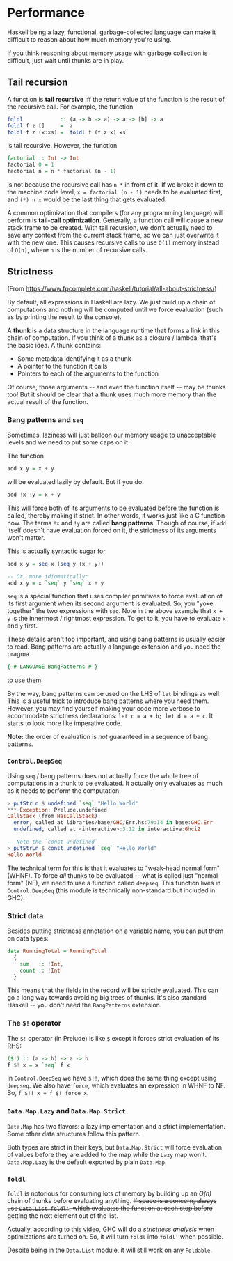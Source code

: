 # Performance

Haskell being a lazy, functional, garbage-collected language can make it difficult to reason about how much memory you're using.

If you think reasoning about memory usage with garbage collection is difficult, just wait until thunks are in play.

## Tail recursion

A function is **tail recursive** iff the return value of the function is the result of the recursive call.
For example, the function

```hs
foldl            :: (a -> b -> a) -> a -> [b] -> a
foldl f z []     =  z
foldl f z (x:xs) =  foldl f (f z x) xs
```

is tail recursive.
However, the function

```hs
factorial :: Int -> Int
factorial 0 = 1
factorial n = n * factorial (n - 1)
```

is not because the recursive call has `n *` in front of it.
If we broke it down to the machine code level,
`x = factorial (n - 1)` needs to be evaluated first, and `(*) n x` would be the last thing that gets evaluated.

A common optimization that compilers (for any programming language) will perform is **tail-call optimization**.
Generally, a function call will cause a new stack frame to be created.
With tail recursion, we don't actually need to save any context from the current stack frame, so we can just overwrite it with the new one.
This causes recursive calls to use `O(1)` memory instead of `O(n)`, where `n` is the number of recursive calls.

## Strictness

(From <https://www.fpcomplete.com/haskell/tutorial/all-about-strictness/>)

By default, all expressions in Haskell are lazy.
We just build up a chain of computations and nothing will be computed until we force evaluation (such as by printing the result to the console).

A **thunk** is a data structure in the language runtime that forms a link in this chain of computation.
If you think of a thunk as a closure / lambda, that's the basic idea.
A thunk contains:
- Some metadata identifying it as a thunk
- A pointer to the function it calls
- Pointers to each of the arguments to the function

Of course, those arguments -- and even the function itself -- may be thunks too!
But it should be clear that a thunk uses much more memory than the actual result of the function.

### Bang patterns and `seq`

Sometimes, laziness will just balloon our memory usage to unacceptable levels and we need to put some caps on it.

The function

```hs
add x y = x + y
```

will be evaluated lazily by default.
But if you do:

```hs
add !x !y = x + y
```

This will force both of its arguments to be evaluated before the function is called, thereby making it strict.
In other words, it works just like a C function now.
The terms `!x` and `!y` are called **bang patterns**.
Though of course, if `add` itself doesn't have evaluation forced on it, the strictness of its arguments won't matter.

This is actually syntactic sugar for

```hs
add x y = seq x (seq y (x + y))

-- Or, more idiomatically:
add x y = x `seq` y `seq` x + y
```

`seq` is a special function that uses compiler primitives to force evaluation of its first argument when its second argument is evaluated.
So, you "yoke together" the two expressions with `seq`.
Note in the above example that `x + y` is the innermost / rightmost expression.
To get to it, you have to evaluate `x` and `y` first.

These details aren't too important, and using bang patterns is usually easier to read.
Bang patterns are actually a language extension and you need the pragma

```hs
{-# LANGUAGE BangPatterns #-}
```

to use them.

By the way, bang patterns can be used on the LHS of `let` bindings as well.
This is a useful trick to introduce bang patterns where you need them.
However, you may find yourself making your code more verbose to accommodate strictness declarations: `let c = a + b; let d = a + c`.
It starts to look more like imperative code.

**Note:** the order of evaluation is *not* guaranteed in a sequence of bang patterns.

### `Control.DeepSeq`

Using `seq` / bang patterns does not actually force the whole tree of computations in a thunk to be evaluated.
It actually only evaluates as much as it needs to perform the computation:

```hs
> putStrLn $ undefined `seq` "Hello World"
*** Exception: Prelude.undefined
CallStack (from HasCallStack):
  error, called at libraries/base/GHC/Err.hs:79:14 in base:GHC.Err
  undefined, called at <interactive>:3:12 in interactive:Ghci2

-- Note the `const undefined`
> putStrLn $ const undefined `seq` "Hello World"
Hello World
```

The technical term for this is that it evaluates to "weak-head normal form" (WHNF).
To force *all* thunks to be evaluated -- what is called just "normal form" (NF), we need to use a function called `deepseq`.
This function lives in `Control.DeepSeq` (this module is technically non-standard but included in GHC).

### Strict data

Besides putting strictness annotation on a variable name, you can put them on data types:

```hs
data RunningTotal = RunningTotal
  {
    sum   :: !Int,
    count :: !Int
  }
```

This means that the fields in the record will be strictly evaluated.
This can go a long way towards avoiding big trees of thunks.
It's also standard Haskell -- you don't need the `BangPatterns` extension.

### The `$!` operator

The `$!` operator (in Prelude) is like `$` except it forces strict evaluation of its RHS:

```hs
($!) :: (a -> b) -> a -> b
f $! x = x `seq` f x
```

In `Control.DeepSeq` we have `$!!`, which does the same thing except using `deepseq`.
We also have `force`, which evaluates an expression in WHNF to NF.
So, `f $!! x = f $! force x`.

### `Data.Map.Lazy` and `Data.Map.Strict`

`Data.Map` has two flavors: a lazy implementation and a strict implementation.
Some other data structures follow this pattern.

Both types are strict in their keys, but `Data.Map.Strict` will force evaluation of values before they are added to the map while the `Lazy` map won't.
`Data.Map.Lazy` is the default exported by plain `Data.Map`.

### `foldl`

`foldl` is notorious for consuming lots of memory by building up an *O(n)* chain of thunks before evaluating anything.
~~If space is a concern, always use `Data.List.foldl'`, which evaluates the function at each step before getting the next element out of the list.~~

Actually, according to [this video](https://www.youtube.com/watch?v=j19amq73-qA&list=PLe7Ei6viL6jGp1Rfu0dil1JH1SHk9bgDV&index=26), GHC will do a *strictness analysis* when optimizations are turned on. So, it will turn `foldl` into `foldl'` when possible.

Despite being in the `Data.List` module, it will still work on any `Foldable`.